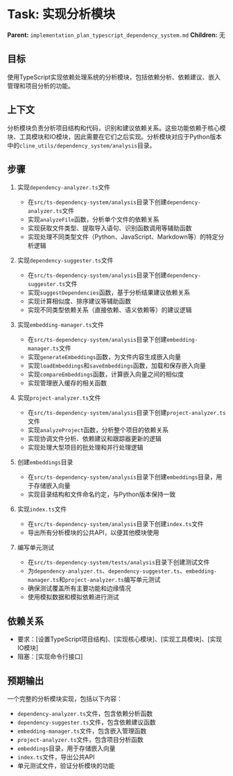 # Task: 实现分析模块
   **Parent:** `implementation_plan_typescript_dependency_system.md`
   **Children:** 无

## 目标
使用TypeScript实现依赖处理系统的分析模块，包括依赖分析、依赖建议、嵌入管理和项目分析的功能。

## 上下文
分析模块负责分析项目结构和代码，识别和建议依赖关系。这些功能依赖于核心模块、工具模块和IO模块，因此需要在它们之后实现。分析模块对应于Python版本中的`cline_utils/dependency_system/analysis`目录。

## 步骤
1. 实现`dependency-analyzer.ts`文件
   - 在`src/ts-dependency-system/analysis`目录下创建`dependency-analyzer.ts`文件
   - 实现`analyzeFile`函数，分析单个文件的依赖关系
   - 实现获取文件类型、提取导入语句、识别函数调用等辅助函数
   - 实现处理不同类型文件（Python、JavaScript、Markdown等）的特定分析逻辑

2. 实现`dependency-suggester.ts`文件
   - 在`src/ts-dependency-system/analysis`目录下创建`dependency-suggester.ts`文件
   - 实现`suggestDependencies`函数，基于分析结果建议依赖关系
   - 实现计算相似度、排序建议等辅助函数
   - 实现不同类型依赖关系（直接依赖、语义依赖等）的建议逻辑

3. 实现`embedding-manager.ts`文件
   - 在`src/ts-dependency-system/analysis`目录下创建`embedding-manager.ts`文件
   - 实现`generateEmbeddings`函数，为文件内容生成嵌入向量
   - 实现`loadEmbeddings`和`saveEmbeddings`函数，加载和保存嵌入向量
   - 实现`compareEmbeddings`函数，计算嵌入向量之间的相似度
   - 实现管理嵌入缓存的相关函数

4. 实现`project-analyzer.ts`文件
   - 在`src/ts-dependency-system/analysis`目录下创建`project-analyzer.ts`文件
   - 实现`analyzeProject`函数，分析整个项目的依赖关系
   - 实现协调文件分析、依赖建议和跟踪器更新的逻辑
   - 实现处理大型项目的批处理和并行处理逻辑

5. 创建`embeddings`目录
   - 在`src/ts-dependency-system/analysis`目录下创建`embeddings`目录，用于存储嵌入向量
   - 实现目录结构和文件命名约定，与Python版本保持一致

6. 实现`index.ts`文件
   - 在`src/ts-dependency-system/analysis`目录下创建`index.ts`文件
   - 导出所有分析模块的公共API，以便其他模块使用

7. 编写单元测试
   - 在`src/ts-dependency-system/tests/analysis`目录下创建测试文件
   - 为`dependency-analyzer.ts`、`dependency-suggester.ts`、`embedding-manager.ts`和`project-analyzer.ts`编写单元测试
   - 确保测试覆盖所有主要功能和边缘情况
   - 使用模拟数据和模拟依赖进行测试

## 依赖关系
- 要求：[设置TypeScript项目结构]、[实现核心模块]、[实现工具模块]、[实现IO模块]
- 阻塞：[实现命令行接口]

## 预期输出
一个完整的分析模块实现，包括以下内容：
- `dependency-analyzer.ts`文件，包含依赖分析函数
- `dependency-suggester.ts`文件，包含依赖建议函数
- `embedding-manager.ts`文件，包含嵌入管理函数
- `project-analyzer.ts`文件，包含项目分析函数
- `embeddings`目录，用于存储嵌入向量
- `index.ts`文件，导出公共API
- 单元测试文件，验证分析模块的功能